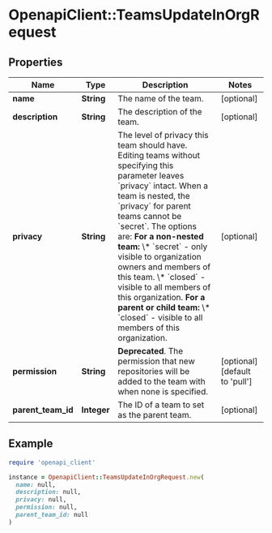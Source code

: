 # OpenapiClient::TeamsUpdateInOrgRequest

## Properties

| Name | Type | Description | Notes |
| ---- | ---- | ----------- | ----- |
| **name** | **String** | The name of the team. | [optional] |
| **description** | **String** | The description of the team. | [optional] |
| **privacy** | **String** | The level of privacy this team should have. Editing teams without specifying this parameter leaves &#x60;privacy&#x60; intact. When a team is nested, the &#x60;privacy&#x60; for parent teams cannot be &#x60;secret&#x60;. The options are:   **For a non-nested team:**   \\* &#x60;secret&#x60; - only visible to organization owners and members of this team.   \\* &#x60;closed&#x60; - visible to all members of this organization.   **For a parent or child team:**   \\* &#x60;closed&#x60; - visible to all members of this organization. | [optional] |
| **permission** | **String** | **Deprecated**. The permission that new repositories will be added to the team with when none is specified. | [optional][default to &#39;pull&#39;] |
| **parent_team_id** | **Integer** | The ID of a team to set as the parent team. | [optional] |

## Example

```ruby
require 'openapi_client'

instance = OpenapiClient::TeamsUpdateInOrgRequest.new(
  name: null,
  description: null,
  privacy: null,
  permission: null,
  parent_team_id: null
)
```

